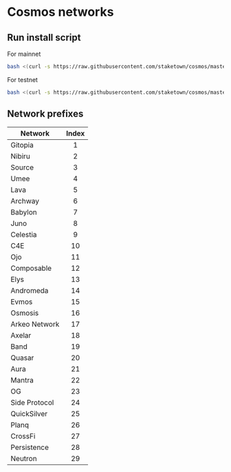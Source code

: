 # Cosmos networks

## Run install script

For mainnet
```bash
bash <(curl -s https://raw.githubusercontent.com/staketown/cosmos/master/composable/main_install.sh)
```

For testnet
```bash
bash <(curl -s https://raw.githubusercontent.com/staketown/cosmos/master/composable/test_install.sh)
```

## Network prefixes

| Network       | Index |
|---------------|:-----:|
| Gitopia       |   1   |
| Nibiru        |   2   |
| Source        |   3   |
| Umee          |   4   |
| Lava          |   5   |
| Archway       |   6   |
| Babylon       |   7   |
| Juno          |   8   |
| Celestia      |   9   |
| C4E           |  10   |
| Ojo           |  11   |
| Composable    |  12   |
| Elys          |  13   |
| Andromeda     |  14   |
| Evmos         |  15   |
| Osmosis       |  16   |
| Arkeo Network |  17   |
| Axelar        |  18   |
| Band          |  19   |
| Quasar        |  20   |
| Aura          |  21   |
| Mantra        |  22   |
| OG            |  23   |
| Side Protocol |  24   |
| QuickSilver   |  25   |
| Planq         |  26   |
| CrossFi       |  27   |
| Persistence   |  28   |
| Neutron       |  29   |